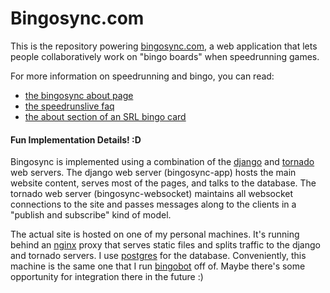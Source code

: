 # Bingosync.com

This is the repository powering [bingosync.com](http://bingosync.com/),
a web application that lets people collaboratively work on "bingo boards"
when speedrunning games.

For more information on speedrunning and bingo, you can read:

- [the bingosync about page](http://bingosync.com/about)
- [the speedrunslive faq](https://www.speedrunslive.com/rules-faq/faq)
- [the about section of an SRL bingo card](https://www.speedrunslive.com/tools/bingo/oot)

#### Fun Implementation Details! :D

Bingosync is implemented using a combination of the [django](https://www.djangoproject.com/)
and [tornado](http://www.tornadoweb.org/) web servers. The django web server
(bingosync-app) hosts the main website content, serves most of the pages,
and talks to the database. The tornado web server (bingosync-websocket)
maintains all websocket connections to the site and passes messages along
to the clients in a "publish and subscribe" kind of model.

The actual site is hosted on one of my personal machines. It's running behind
an [nginx](http://wiki.nginx.org/Main) proxy that serves static files and splits
traffic to the django and tornado servers. I use [postgres](http://www.postgresql.org/)
for the database. Conveniently, this machine is the same one that I run
[bingobot](https://github.com/kbuzsaki/bingobot) off of. Maybe there's some
opportunity for integration there in the future :)
